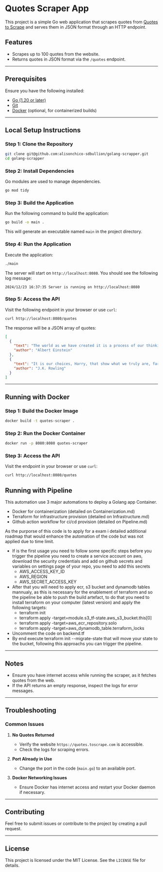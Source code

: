 # Quotes Scraper App

This project is a simple Go web application that scrapes quotes from [Quotes to Scrape](https://quotes.toscrape.com) and serves them in JSON format through an HTTP endpoint.

## Features
- Scrapes up to 100 quotes from the website.
- Returns quotes in JSON format via the `/quotes` endpoint.

---

## Prerequisites

Ensure you have the following installed:
- [Go (1.20 or later)](https://go.dev/dl/)
- [Git](https://git-scm.com/)
- [Docker](https://www.docker.com/) (optional, for containerized builds)

---

## Local Setup Instructions

### Step 1: Clone the Repository
```bash
git clone git@github.com:alisonchico-sdbullion/golang-scrapper.git
cd golang-scrapper
```

### Step 2: Install Dependencies
Go modules are used to manage dependencies.
```bash
go mod tidy
```

### Step 3: Build the Application
Run the following command to build the application:
```bash
go build -o main .
```
This will generate an executable named `main` in the project directory.

### Step 4: Run the Application
Execute the application:
```bash
./main
```
The server will start on `http://localhost:8080`. You should see the following log message:
```
2024/12/23 16:37:35 Server is running on http://localhost:8080
```

### Step 5: Access the API
Visit the following endpoint in your browser or use `curl`:
```bash
curl http://localhost:8080/quotes
```
The response will be a JSON array of quotes:
```json
[
  {
    "text": "The world as we have created it is a process of our thinking. It cannot be changed without changing our thinking.",
    "author": "Albert Einstein"
  },
  {
    "text": "It is our choices, Harry, that show what we truly are, far more than our abilities.",
    "author": "J.K. Rowling"
  }
]
```

---

## Running with Docker

### Step 1: Build the Docker Image
```bash
docker build -t quotes-scraper .
```

### Step 2: Run the Docker Container
```bash
docker run -p 8080:8080 quotes-scraper
```

### Step 3: Access the API
Visit the endpoint in your browser or use `curl`:
```bash
curl http://localhost:8080/quotes
```

## Running with Pipeline

This automation use 3 major automations to deploy a Golang app Container.
 - Docker for containerization (detailed on Containerization.md) 
 - Terraform for infrastructure provision (detailed on Infrastructure.md)
 - Github action workflow for ci/cd provision (detailed on Pipeline.md)

As the purporse of this code is to apply for a exam i detailed additional roadmap that would enhance the automation of the code but was not applied due to time limit.


- If is the first usage you need to follow some specific steps before you trigger the pipeline you need to create a service account on aws, download the security credentials and add on github secrets and variables on settings page of your repo, you need to add this secrets
  - AWS_ACCESS_KEY_ID
  - AWS_REGION
  - AWS_SECRET_ACCESS_KEY    
- After that you will need to apply ecr, s3 bucket and dynamodb tables mannualy, as this is necessary for the enablement of terraform and so the pipeline be able to push the build artefact, to do that you need to install terraform on your computer (latest version) and apply the following targets:
  - terraform init
  - terraform apply -target=module.s3_tf-state.aws_s3_bucket.this[0]
  - terraform apply -target=aws_ecr_repository.solo
  - terraform apply -target=aws_dynamodb_table.terraform_locks
- Uncomment the code on backend.tf  
- By end execute terraform init --migrate-state that will move your state to the bucket, following this approachs you can trigger the pipeline.

---

## Notes
- Ensure you have internet access while running the scraper, as it fetches quotes from the web.
- If the API returns an empty response, inspect the logs for error messages.

---

## Troubleshooting

### Common Issues

1. **No Quotes Returned**
   - Verify the website `https://quotes.toscrape.com` is accessible.
   - Check the logs for scraping errors.

2. **Port Already in Use**
   - Change the port in the code (`main.go`) to an available port.

3. **Docker Networking Issues**
   - Ensure Docker has internet access and restart your Docker daemon if necessary.

---

## Contributing
Feel free to submit issues or contribute to the project by creating a pull request.

---

## License
This project is licensed under the MIT License. See the `LICENSE` file for details.

